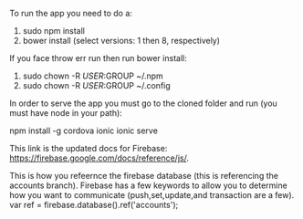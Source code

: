 To run the app you need to do a:

1. sudo npm install
2. bower install (select versions: 1 then 8, respectively)

If you face throw err run then run bower install:

1. sudo chown -R $USER:$GROUP ~/.npm
2. sudo chown -R $USER:$GROUP ~/.config

In order to serve the app you must go to the cloned folder and run (you must have node in your path):

npm install -g cordova ionic
ionic serve 

This link is the updated docs for Firebase: https://firebase.google.com/docs/reference/js/.

This is how you refeernce the firebase database (this is referencing the accounts branch). Firebase has a few keywords to allow you to determine how you want to communicate (push,set,update,and transaction are a few).  
var ref = firebase.database().ref('accounts');


